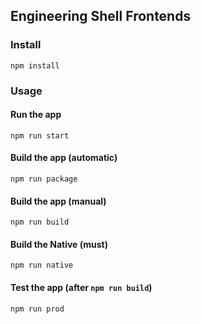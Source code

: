## Engineering Shell Frontends

### Install

```
npm install
```

### Usage

#### Run the app

```
npm run start
```

#### Build the app (automatic)

```
npm run package
```

#### Build the app (manual)

```
npm run build
```

#### Build the Native (must)

```
npm run native
```

#### Test the app (after `npm run build`)
```
npm run prod
```
